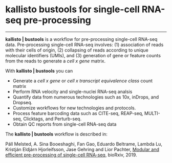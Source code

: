 # kallisto bustools for single-cell RNA-seq pre-processing

---

**kallisto &#124; bustools** is a workflow for pre-processing single-cell RNA-seq data. Pre-processing single-cell RNA-seq involves: (1) association of reads with their cells of origin, (2) collapsing of reads according to unique molecular identifiers (UMIs), and (3) generation of gene or feature counts from the reads to generate a _cell x gene_ matrix.

With **kallisto &#124; bustools** you can

- Generate a _cell x gene_ or _cell x transcript equivalence class_ count matrix
- Perform RNA velocity and single-nuclei RNA-seq analsis
- Quantify data from numerous technologies such as 10x, inDrops, and Dropseq.
- Customize workflows for new technologies and protocols.
- Process feature barcoding data such as CITE-seq, REAP-seq, MULTI-seq, Clicktags, and Perturb-seq.
- Obtain QC reports from single-cell RNA-seq data

The **kallisto &#124; bustools** workflow is described in:

Páll Melsted, A. Sina Booeshaghi, Fan Gao, Eduardo Beltrame, Lambda Lu, Kristján Eldjárn Hjorleifsson, Jase Gehring and Lior Pachter, <a href="https://www.biorxiv.org/content/10.1101/673285v2" class="external-link" target="_blank">Modular and efficient pre-processing of single-cell RNA-seq</a>, bioRxiv, 2019.

